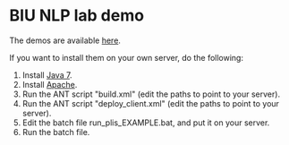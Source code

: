 BIU NLP lab demo
================

The demos are available [here](http://irsrv2.cs.biu.ac.il/nlp-net/).

If you want to install them on your own server, do the following:

1. Install [Java 7](http://java.com/en/download).
2. Install [Apache](httpd.apache.org/download.cgi).
3. Run the ANT script "build.xml" (edit the paths to point to your server).
4. Run the ANT script "deploy_client.xml" (edit the paths to point to your server).
5. Edit the batch file run_plis_EXAMPLE.bat, and put it on your server.
6. Run the batch file.

